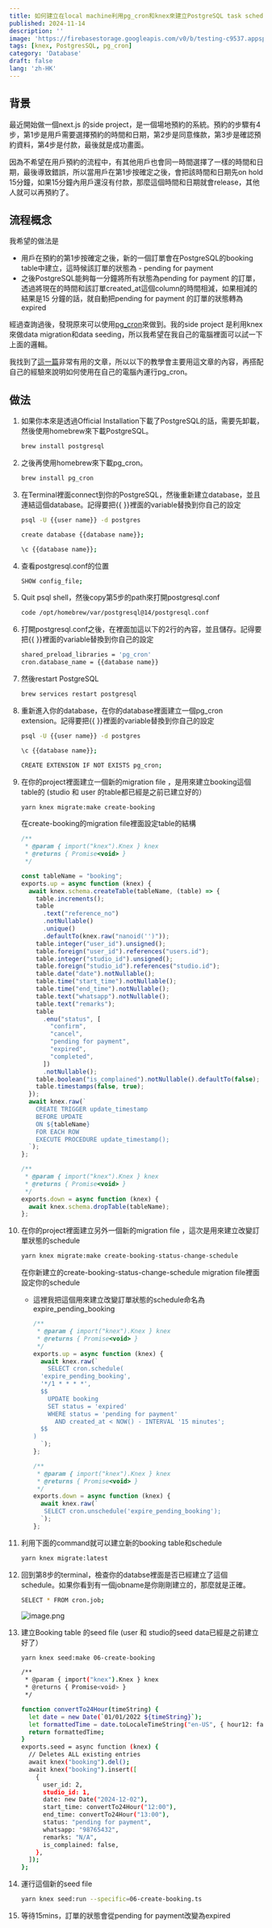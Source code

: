 ```yaml
---
title: 如何建立在local machine利用pg_cron和knex來建立PostgreSQL task schedule
published: 2024-11-14
description: ''
image: 'https://firebasestorage.googleapis.com/v0/b/testing-c9537.appspot.com/o/postgresql-blog-cover.png?alt=media&token=e5db5ca1-f428-4c27-ba74-199164b42444'
tags: [knex, PostgresSQL, pg_cron]
category: 'Database'
draft: false 
lang: 'zh-HK'
---
```


## 背景

最近開始做一個next.js 的side project，是一個場地預約的系統。預約的步驟有4步，第1步是用戶需要選擇預約的時間和日期，第2步是同意條款，第3步是確認預約資料，第4步是付款，最後就是成功畫面。

因為不希望在用戶預約的流程中，有其他用戶也會同一時間選擇了一樣的時間和日期，最後導致錯誤，所以當用戶在第1步按確定之後，會把該時間和日期先on hold 15分鐘，如果15分鐘內用戶還沒有付款，那麼這個時間和日期就會release，其他人就可以再預約了。

## 流程概念

我希望的做法是

- 用戶在預約的第1步按確定之後，新的一個訂單會在PostgreSQL的booking table中建立，這時候該訂單的狀態為 - pending for payment
- 之後PostgreSQL能夠每一分鐘將所有狀態為pending for payment 的訂單，透過將現在的時間和該訂單created_at這個column的時間相減，如果相減的結果是15 分鐘的話，就自動把pending for payment 的訂單的狀態轉為 expired


經過查詢過後，發現原來可以使用<a href="https://github.com/citusdata/pg_cron" 
           target="_blank">pg_cron</a>來做到。我的side project 是利用knex來做data migration和data seeding，所以我希望在我自己的電腦裡面可以試一下上面的邏輯。

我找到了<a href="https://medium.com/@luketong/how-to-install-and-use-pg-cron-locally-with-postgresql-7b830b0b2d03" 
           target="_blank">這一篇</a>非常有用的文章，所以以下的教學會主要用這文章的內容，再搭配自己的經驗來說明如何使用在自己的電腦內運行pg_cron。

## 做法

1. 如果你本來是透過Official Installation下載了PostgreSQL的話，需要先卸載，然後使用homebrew來下載PostgreSQL。
    
    ```bash
    brew install postgresql
    ```
    
2. 之後再使用homebrew來下載pg_cron。
    
    ```bash
    brew install pg_cron
    ```
    
3. 在Terminal裡面connect到你的PostgreSQL，然後重新建立database，並且連結這個database。記得要把{{ }}裡面的variable替換到你自己的設定
    
    ```bash
    psql -U {{user name}} -d postgres
    ```
    
    ```bash
    create database {{database name}};
    ```
    
    ```bash
    \c {{database name}};
    ```
    
4. 查看postgresql.conf的位置
    
    ```bash
    SHOW config_file;
    ```
    
5. Quit psql shell，然後copy第5步的path來打開postgresql.conf
    
    ```bash
    code /opt/homebrew/var/postgresql@14/postgresql.conf
    ```
    
6. 打開postgresql.conf之後，在裡面加這以下的2行的內容，並且儲存。記得要把{{ }}裡面的variable替換到你自己的設定
    
    ```bash
    shared_preload_libraries = 'pg_cron'
    cron.database_name = {{database name}}
    ```
    
7. 然後restart PostgreSQL
    
    ```bash
    brew services restart postgresql
    ```
    
8. 重新進入你的database，在你的database裡面建立一個pg_cron extension。記得要把{{ }}裡面的variable替換到你自己的設定
    
    ```bash
    psql -U {{user name}} -d postgres
    ```
    
    ```bash
    \c {{database name}};
    ```
    
    ```bash
    CREATE EXTENSION IF NOT EXISTS pg_cron;
    ```
    
9. 在你的project裡面建立一個新的migration file ，是用來建立booking這個table的
(studio 和 user 的table都已經是之前已建立好的）
    
    ```bash
    yarn knex migrate:make create-booking
    ```
    在create-booking的migration file裡面設定table的結構
    ```js
    /**
     * @param { import("knex").Knex } knex
     * @returns { Promise<void> }
     */
    
    const tableName = "booking";
    exports.up = async function (knex) {
      await knex.schema.createTable(tableName, (table) => {
        table.increments();
        table
          .text("reference_no")
          .notNullable()
          .unique()
          .defaultTo(knex.raw("nanoid('')"));
        table.integer("user_id").unsigned();
        table.foreign("user_id").references("users.id");
        table.integer("studio_id").unsigned();
        table.foreign("studio_id").references("studio.id");
        table.date("date").notNullable();
        table.time("start_time").notNullable();
        table.time("end_time").notNullable();
        table.text("whatsapp").notNullable();
        table.text("remarks");
        table
          .enu("status", [
            "confirm",
            "cancel",
            "pending for payment",
            "expired",
            "completed",
          ])
          .notNullable();
        table.boolean("is_complained").notNullable().defaultTo(false);
        table.timestamps(false, true);
      });
      await knex.raw(`
        CREATE TRIGGER update_timestamp
        BEFORE UPDATE
        ON ${tableName}
        FOR EACH ROW
        EXECUTE PROCEDURE update_timestamp();
      `);
    };
    
    /**
     * @param { import("knex").Knex } knex
     * @returns { Promise<void> }
     */
    exports.down = async function (knex) {
      await knex.schema.dropTable(tableName);
    };
    
    ```
    

1. 在你的project裡面建立另外一個新的migration file ，這次是用來建立改變訂單狀態的schedule
    
    ```bash
    yarn knex migrate:make create-booking-status-change-schedule
    ```
    在你新建立的create-booking-status-change-schedule migration file裡面設定你的schedule
    - 這裡我把這個用來建立改變訂單狀態的schedule命名為expire_pending_booking
        
        ```js
        /**
         * @param { import("knex").Knex } knex
         * @returns { Promise<void> }
         */
        exports.up = async function (knex) {
          await knex.raw(`
            SELECT cron.schedule(
          'expire_pending_booking',
          '*/1 * * * *',
          $$
            UPDATE booking
            SET status = 'expired'
            WHERE status = 'pending for payment'
              AND created_at < NOW() - INTERVAL '15 minutes';
          $$  
        )
          `);
        };
        
        /**
         * @param { import("knex").Knex } knex
         * @returns { Promise<void> }
         */
        exports.down = async function (knex) {
          await knex.raw(`
           SELECT cron.unschedule('expire_pending_booking');
          `);
        };
        
        ```
        
2. 利用下面的command就可以建立新的booking table和schedule
    
    ```bash
    yarn knex migrate:latest
    ```
    
3. 回到第8步的terminal，檢查你的databse裡面是否已經建立了這個schedule。如果你看到有一個jobname是你剛剛建立的，那麼就是正確。
    
    ```bash
    SELECT * FROM cron.job;
    ```
    
    ![image.png](https://firebasestorage.googleapis.com/v0/b/testing-c9537.appspot.com/o/image.png?alt=media&token=91bb9cc9-d050-4282-bf39-bfb321b5af6d)
    

1. 建立Booking table 的seed file
(user 和 studio的seed data已經是之前建立好了）
    
    ```bash
    yarn knex seed:make 06-create-booking
    ```
    
    ```bash
    /**
     * @param { import("knex").Knex } knex
     * @returns { Promise<void> }
     */
    
    function convertTo24Hour(timeString) {
      let date = new Date(`01/01/2022 ${timeString}`);
      let formattedTime = date.toLocaleTimeString("en-US", { hour12: false });
      return formattedTime;
    }
    exports.seed = async function (knex) {
      // Deletes ALL existing entries
      await knex("booking").del();
      await knex("booking").insert([
        {
          user_id: 2,
          studio_id: 1,
          date: new Date("2024-12-02"),
          start_time: convertTo24Hour("12:00"),
          end_time: convertTo24Hour("13:00"),
          status: "pending for payment",
          whatsapp: "98765432",
          remarks: "N/A",
          is_complained: false,
        },
      ]);
    };
    
    ```
    
2. 運行這個新的seed file
    
    ```bash
    yarn knex seed:run --specific=06-create-booking.ts
    ```
    

1. 等待15mins，訂單的狀態會從pending for payment改變為expired